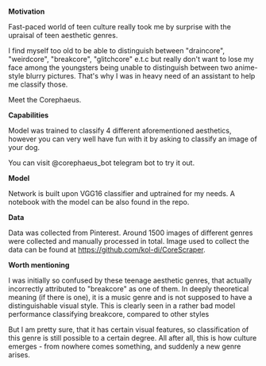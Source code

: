 **Motivation**

Fast-paced world of teen culture really took me by surprise with the upraisal
of teen aesthetic genres. 

I find myself too old to be able to distinguish between
"draincore", "weirdcore", "breakcore", "glitchcore" e.t.c but really don't 
want to lose my face among the youngsters being unable to distinguish between
two anime-style blurry pictures. That's why I was in heavy need of an assistant
to help me classify those.

Meet the Corephaeus.

**Capabilities**

Model was trained to classify 4 different aforementioned aesthetics, 
however you can very well have fun with it by asking to classify an
image of your dog.

You can visit @corephaeus_bot telegram bot to try it out.

**Model**

Network is built upon VGG16 classifier and uptrained for my needs.
A notebook with the model can be also found in the repo.

**Data**

Data was collected from Pinterest. Around 1500 images of different genres 
were collected and manually processed in total. Image used to collect
the data can be found at https://github.com/kol-di/CoreScraper.

**Worth mentioning**

I was initially so confused by these teenage aesthetic genres, that actually
incorrectly attributed to "breakcore" as one of them. In deeply theoretical
meaning (if there is one), it is a music genre and is not supposed to have a
distinguishable visual style. This is clearly seen in a rather bad model performance
classifying breakcore, compared to other styles

But I am pretty sure, that it has certain visual features, so classification of this genre
is still possible to a certain degree. All after all, this is how culture emerges - 
from nowhere comes something, and suddenly a new genre arises.

